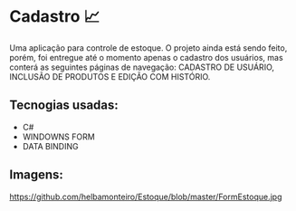 # Cadastro 📈

Uma aplicação para controle de estoque.
O projeto ainda está sendo feito, porém, foi entregue até o momento apenas o cadastro dos usuários, mas conterá as seguintes páginas de navegação: CADASTRO DE USUÁRIO, INCLUSÃO DE PRODUTOS E EDIÇÃO COM HISTÓRIO.

## Tecnogias usadas: 
* C#
* WINDOWNS FORM
* DATA BINDING

## Imagens:
https://github.com/helbamonteiro/Estoque/blob/master/FormEstoque.jpg

